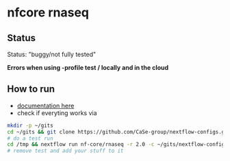 # nfcore rnaseq

## Status
Status: "buggy/not fully tested"

**Errors when using -profile test / locally and in the cloud**

## How to run
* [documentation here](https://github.com/nf-core/rnaseq)
* check if everyting works via


```bash
mkdir -p ~/gits
cd ~/gits && git clone https://github.com/CaSe-group/nextflow-configs.git
# do a test run
cd /tmp && nextflow run nf-core/rnaseq -r 2.0 -c ~/gits/nextflow-configs/nf-core/rnaseq/nf-core.rnaseq.config -profile test,docker,ukj_cloud
# remove test and add your stuff to it
```